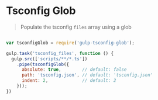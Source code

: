 # Tsconfig Glob

> Populate the tsconfig `files` array using a glob

``` js

var tsconfigGlob = require('gulp-tsconfig-glob');

gulp.task('tsconfig_files', function () {
  gulp.src(['scripts/**/*.ts'])
    .pipe(tsconfigGlob({
      absolute: true,        // default: false
      path: 'tsconfig.json', // default: 'tsconfig.json'
      indent: 2,             // default: 2
    }));
})

```
